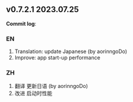 ## **v0.7.2.1 2023.07.25**

**Commit log**:

### EN
1. Translation: update Japanese (by aorinngoDo)
2. Improve: app start-up performance


### ZH
1. 翻译 更新日语 (by aorinngoDo)
2. 改进 启动时性能


